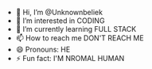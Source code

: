 - 👋 Hi, I’m @Unknownbeliek
- 👀 I’m interested in CODING
- 🌱 I’m currently learning FULL STACK
- 📫 How to reach me DON'T REACH ME
- 😄 Pronouns: HE
- ⚡ Fun fact: I'M NROMAL HUMAN 

<!---
Unknownbeliek/Unknownbeliek is a ✨ special ✨ repository because its `README.md` (this file) appears on your GitHub profile.
You can click the Preview link to take a look at your changes.
--->
